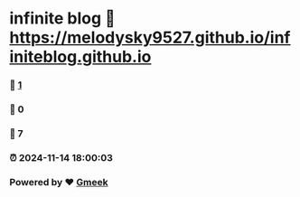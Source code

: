# infinite blog :link: https://melodysky9527.github.io/infiniteblog.github.io 
### :page_facing_up: [1](https://melodysky9527.github.io/infiniteblog.github.io/tag.html) 
### :speech_balloon: 0 
### :hibiscus: 7 
### :alarm_clock: 2024-11-14 18:00:03 
### Powered by :heart: [Gmeek](https://github.com/Meekdai/Gmeek)
